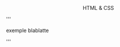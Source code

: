 <center>HTML & CSS</center>

'''
<!DOCTYPE html>
<html lang="en">
<head>
    <meta charset="UTF-8">
    <meta name="viewport" content="width=, initial-scale=1.0">
    <title>Documesnt</title>
</head>
<body>
    <p>exemple blablatte</p>
</body>
</html>
'''